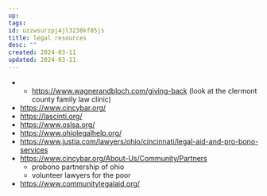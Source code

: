 ```yaml
---
up: 
tags: 
id: uzzwsurzpj4jl3238kf85js
title: legal resources
desc: ""
created: 2024-03-11
updated: 2024-03-11
---
```

- - https://www.wagnerandbloch.com/giving-back (look at the clermont county family law clinic)
- https://www.cincybar.org/
- https://lascinti.org/
- https://www.oslsa.org/
- https://www.ohiolegalhelp.org/
- https://www.justia.com/lawyers/ohio/cincinnati/legal-aid-and-pro-bono-services
- https://www.cincybar.org/About-Us/Community/Partners
	- probono partnership of ohio 
	- volunteer lawyers for the poor 
- https://www.communitylegalaid.org/

